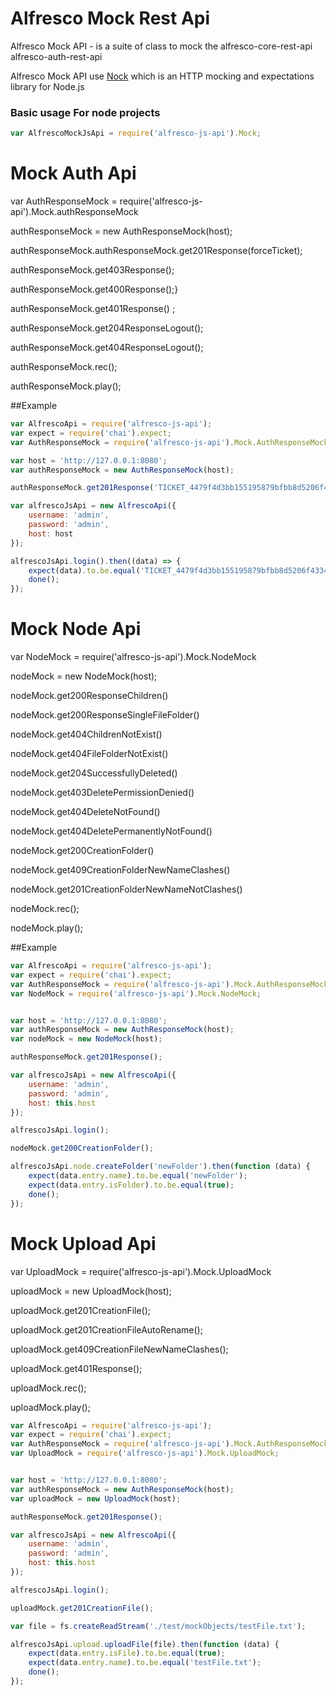 # Alfresco Mock Rest Api

Alfresco Mock API - is a suite of class to mock the alfresco-core-rest-api alfresco-auth-rest-api

Alfresco Mock API use [Nock](https://github.com/node-nock/nock) which is an HTTP mocking and expectations library for Node.js
                                                                

### Basic usage For node projects

```javascript
var AlfrescoMockJsApi = require('alfresco-js-api').Mock;
```

# Mock Auth Api

var AuthResponseMock = require('alfresco-js-api').Mock.authResponseMock

authResponseMock = new AuthResponseMock(host);

authResponseMock.authResponseMock.get201Response(forceTicket);

authResponseMock.get403Response();

authResponseMock.get400Response();}

authResponseMock.get401Response() ;

authResponseMock.get204ResponseLogout();

authResponseMock.get404ResponseLogout();

authResponseMock.rec();

authResponseMock.play();

##Example 

```javascript
var AlfrescoApi = require('alfresco-js-api');
var expect = require('chai').expect;
var AuthResponseMock = require('alfresco-js-api').Mock.AuthResponseMock;

var host = 'http://127.0.0.1:8080';
var authResponseMock = new AuthResponseMock(host);

authResponseMock.get201Response('TICKET_4479f4d3bb155195879bfbb8d5206f433488a1b1');

var alfrescoJsApi = new AlfrescoApi({
    username: 'admin',
    password: 'admin',
    host: host
});

alfrescoJsApi.login().then((data) => {
    expect(data).to.be.equal('TICKET_4479f4d3bb155195879bfbb8d5206f433488a1b1');
    done();
});
```

# Mock Node Api

var NodeMock = require('alfresco-js-api').Mock.NodeMock

nodeMock = new NodeMock(host);

nodeMock.get200ResponseChildren() 

nodeMock.get200ResponseSingleFileFolder() 

nodeMock.get404ChildrenNotExist() 

nodeMock.get404FileFolderNotExist() 

nodeMock.get204SuccessfullyDeleted()

nodeMock.get403DeletePermissionDenied() 

nodeMock.get404DeleteNotFound() 

nodeMock.get404DeletePermanentlyNotFound()

nodeMock.get200CreationFolder()

nodeMock.get409CreationFolderNewNameClashes()

nodeMock.get201CreationFolderNewNameNotClashes()

nodeMock.rec();

nodeMock.play();

##Example 

```javascript
var AlfrescoApi = require('alfresco-js-api');
var expect = require('chai').expect;
var AuthResponseMock = require('alfresco-js-api').Mock.AuthResponseMock;
var NodeMock = require('alfresco-js-api').Mock.NodeMock;


var host = 'http://127.0.0.1:8080';
var authResponseMock = new AuthResponseMock(host);
var nodeMock = new NodeMock(host);

authResponseMock.get201Response();

var alfrescoJsApi = new AlfrescoApi({
    username: 'admin',
    password: 'admin',
    host: this.host
});

alfrescoJsApi.login();

nodeMock.get200CreationFolder();

alfrescoJsApi.node.createFolder('newFolder').then(function (data) {
    expect(data.entry.name).to.be.equal('newFolder');
    expect(data.entry.isFolder).to.be.equal(true);
    done();
});
```

# Mock Upload Api

var UploadMock = require('alfresco-js-api').Mock.UploadMock

uploadMock = new UploadMock(host);

uploadMock.get201CreationFile();

uploadMock.get201CreationFileAutoRename();

uploadMock.get409CreationFileNewNameClashes();

uploadMock.get401Response();

uploadMock.rec();

uploadMock.play();


```javascript
var AlfrescoApi = require('alfresco-js-api');
var expect = require('chai').expect;
var AuthResponseMock = require('alfresco-js-api').Mock.AuthResponseMock;
var UploadMock = require('alfresco-js-api').Mock.UploadMock;


var host = 'http://127.0.0.1:8080';
var authResponseMock = new AuthResponseMock(host);
var uploadMock = new UploadMock(host);

authResponseMock.get201Response();

var alfrescoJsApi = new AlfrescoApi({
    username: 'admin',
    password: 'admin',
    host: this.host
});

alfrescoJsApi.login();

uploadMock.get201CreationFile();

var file = fs.createReadStream('./test/mockObjects/testFile.txt');

alfrescoJsApi.upload.uploadFile(file).then(function (data) {
    expect(data.entry.isFile).to.be.equal(true);
    expect(data.entry.name).to.be.equal('testFile.txt');
    done();
});

```